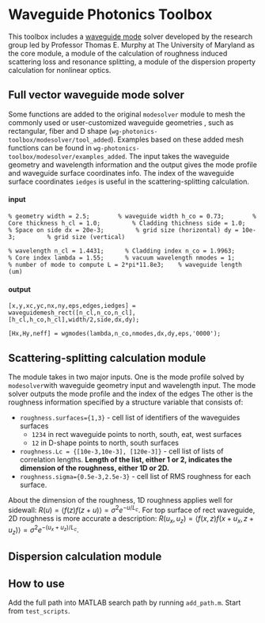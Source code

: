 # Waveguide Photonics Toolbox

This toolbox includes a [waveguide mode](http://photonics.umd.edu/software/wgmodes/) solver developed by the research group led by Professor Thomas E. Murphy at The University of Maryland as the core module, a module of the calculation of roughness induced scattering loss and resonance splitting, a module of the dispersion property calculation for nonlinear optics. 

## Full vector waveguide mode solver

Some functions are added to the original `modesolver` module to mesh the commonly used  or user-customized waveguide geometries , such as rectangular, fiber and D shape (`wg-photonics-toolbox/modesolver/tool_added`). Examples based on these added mesh functions can be found in `wg-photonics-toolbox/modesolver/examples_added`. The input takes the waveguide geometry and wavelength information and the output gives the mode profile and waveguide surface coordinates info. The index of the waveguide surface coordinates `iedges` is useful in the scattering-splitting calculation.

#### input

`% geometry
width = 2.5;        % waveguide width
h_co = 0.73;        % Core thickness
h_cl = 1.0;         % Cladding thichness
side = 1.0;         % Space on side
dx = 20e-3;         % grid size (horizontal)
dy = 10e-3;         % grid size (vertical)`

`% wavelength
n_cl = 1.4431;      % Cladding index
n_co = 1.9963;      % Core index
lambda = 1.55;      % vacuum wavelength
nmodes = 1;         % number of mode to compute
L = 2*pi*11.8e3;    % waveguide length (um)`

#### output

`[x,y,xc,yc,nx,ny,eps,edges,iedges] = waveguidemesh_rect([n_cl,n_co,n_cl],[h_cl,h_co,h_cl],width/2,side,dx,dy);`

`[Hx,Hy,neff] = wgmodes(lambda,n_co,nmodes,dx,dy,eps,'0000');`

## Scattering-splitting calculation module

The module takes in two major inputs. One is the mode profile solved by `modesolver`with waveguide geometry input and wavelength input. The mode solver outputs the mode profile and the index of the edges The other is the roughness information specified by a structure variable that consists of:

- `roughness.surfaces={1,3}` - cell list of identifiers of  the waveguides surfaces
  - `1234` in rect waveguide points to north, south, eat, west surfaces
  - `12` in D-shape points to north, south surfaces
- `roughness.Lc = {[10e-3,10e-3], [120e-3]}` - cell list of lists of correlation lengths. **Length of the list, either 1 or 2, indicates the dimension of the roughness, either 1D or 2D.**
- `roughness.sigma={0.5e-3,2.5e-3}` - cell list of RMS roughness for each surface.

About the dimension of the roughness, 1D roughness applies well for sidewall: $R(u)=\langle f(z)f(z+u) \rangle=\sigma^2 e^{-u/L_c}$. For top surface of rect waveguide, 2D roughness is more accurate a description: $R(u_x,u_z)=\langle f(x,z)f(x+u_x,z+u_z) \rangle=\sigma^2 e^{-(u_x+u_z)/L_c}$.

## Dispersion calculation module



## How to use

Add the full path into MATLAB search path by running `add_path.m`. Start from `test_scripts`.

